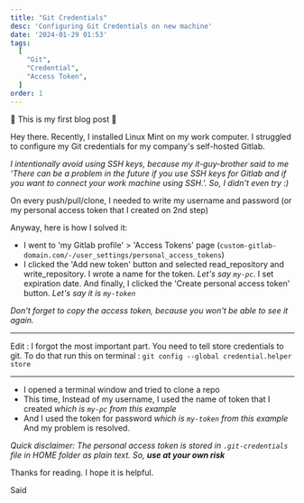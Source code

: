 ```yaml
---
title: "Git Credentials"
desc: 'Configuring Git Credentials on new machine'
date: '2024-01-29 01:53'
tags:
  [
    "Git",
    "Credential",
    "Access Token",
  ]
order: 1
---
```


🥳 This is my first blog post 🎉

Hey there. 
Recently, I installed Linux Mint on my work computer. I struggled to configure my Git credentials for my company's self-hosted Gitlab.  

*I intentionally avoid using SSH keys, because my it-guy-brother said to me 'There can be a problem in the future if you use SSH keys for Gitlab and if you want to connect your work machine using SSH.'. So, I didn't even try :)*

On every push/pull/clone, I needed to write my username and password (or my personal access token that I created on 2nd step)

Anyway, here is how I solved it: 
- I went to 'my Gitlab profile' > 'Access Tokens' page (`custom-gitlab-domain.com/-/user_settings/personal_access_tokens`)
- I clicked the 'Add new token' button and selected read_repository and write_repository. I wrote a name for the token. *Let's say `my-pc`*. I set expiration date. And finally, I clicked the 'Create personal access token' button. *Let's say it is `my-token`*  

*Don't forget to copy the access token, because you won't be able to see it again.*


---

Edit : I forgot the most important part. You need to tell store credentials to git. To do that run this on terminal :  `git config --global credential.helper store` 

---


- I opened a terminal window and tried to clone a repo
- This time, Instead of my username, I used the name of token that I created  *which is `my-pc` from this example*
- And I used the token for password *which is `my-token` from this example*
And my problem is resolved. 

*Quick disclaimer: The personal access token is stored in `.git-credentials` file in HOME folder as plain text. So, **use at your own risk***

Thanks for reading. I hope it is helpful.

Said